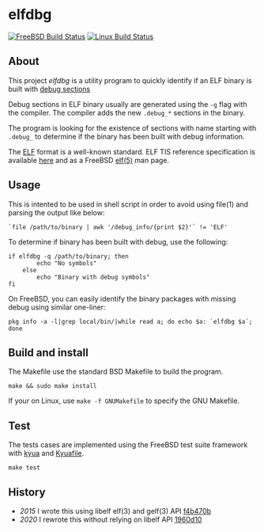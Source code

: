 # elfdbg

[![FreeBSD Build Status](https://api.cirrus-ci.com/github/sbz/elfdbg.svg?task=freebsd)](https://cirrus-ci.com/github/sbz/elfdbg)
[![Linux Build Status](https://api.cirrus-ci.com/github/sbz/elfdbg.svg?task=linux)](https://cirrus-ci.com/github/sbz/elfdbg)

## About

This project _elfdbg_ is a utility program to quickly identify if an ELF binary
is built with [debug sections](https://en.wikipedia.org/wiki/Debug_symbol)

Debug sections in ELF binary usually are generated using the `-g` flag with the
compiler. The compiler adds the new `.debug_*` sections in the binary.

The program is looking for the existence of sections with name starting with
`.debug_` to determine if the binary has been built with debug information.

The [ELF][ELF] format is a well-known standard. ELF TIS reference specification
is available [here][spec] and as a FreeBSD [elf(5)][man] man page.

## Usage

This is intented to be used in shell script in order to avoid using file(1) and
parsing the output like below:

```shell
`file /path/to/binary | awk '/debug_info/{print $2}'` != 'ELF'
```

To determine if binary has been built with debug, use the following:

```shell
if elfdbg -q /path/to/binary; then
        echo "No symbols"
    else
        echo "Binary with debug symbols"
fi
```

On FreeBSD, you can easily identify the binary packages with missing debug
using similar one-liner:

```shell
pkg info -a -l|grep local/bin/|while read a; do echo $a: `elfdbg $a`; done
```

## Build and install

The Makefile use the standard BSD Makefile to build the program.

```
make && sudo make install
```

If your on Linux, use `make -f GNUMakefile` to specify the GNU Makefile.

## Test

The tests cases are implemented using the FreeBSD test suite framework with
[kyua](https://github.com/jmmv/kyua) and [Kyuafile](./tests/Kyuafile).

```
make test
```

## History

* _2015_ I wrote this using libelf elf(3) and gelf(3) API
  [f4b470b](https://github.com/sbz/elfdbg/commit/f4b470b)
* _2020_ I rewrote this without relying on libelf API
  [1960d10](https://github.com/sbz/elfdbg/commit/1960d10)

[ELF]: https://en.wikipedia.org/wiki/Executable_and_Linkable_Format
[spec]: http://refspecs.linuxbase.org/elf/elf.pdf
[man]: https://www.freebsd.org/cgi/man.cgi?query=elf&sektion=5
